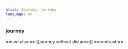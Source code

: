 ```yaml
---
alias: Journey, journey
language: en
---
```

### journey
==see also:== [[journey without distance]]
==contrast:== 